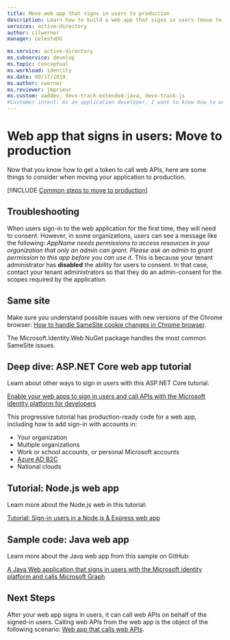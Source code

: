 ```yaml
---
title: Move web app that signs in users to production
description: Learn how to build a web app that signs in users (move to production)
services: active-directory
author: cilwerner
manager: CelesteDG

ms.service: active-directory
ms.subservice: develop
ms.topic: conceptual
ms.workload: identity
ms.date: 09/17/2019
ms.author: cwerner
ms.reviewer: jmprieur
ms.custom: aaddev, devx-track-extended-java, devx-track-js
#Customer intent: As an application developer, I want to know how to write a web app that signs in users by using the Microsoft identity platform.
---
```


# Web app that signs in users: Move to production

Now that you know how to get a token to call web APIs, here are some things to consider when moving your application to production.

[!INCLUDE [Common steps to move to production](../../../includes/active-directory-develop-scenarios-production.md)]

## Troubleshooting
When users sign-in to the web application for the first time, they will need to consent. However, in some organizations, users can see a message like the following:
*AppName needs permissions to access resources in your organization that only an admin can grant. Please ask an admin to grant permission to this app before you can use it.*
This is because your tenant administrator has **disabled** the ability for users to consent. In that case, contact your tenant administrators so that they do an admin-consent for the scopes required by the application.

## Same site

Make sure you understand possible issues with new versions of the Chrome browser:
[How to handle SameSite cookie changes in Chrome browser](howto-handle-samesite-cookie-changes-chrome-browser.md).

The Microsoft.Identity.Web NuGet package handles the most common SameSite issues.

## Deep dive: ASP.NET Core web app tutorial

Learn about other ways to sign in users with this ASP.NET Core tutorial: 

[Enable your web apps to sign in users and call APIs with the Microsoft identity platform for developers](https://github.com/Azure-Samples/ms-identity-aspnetcore-webapp-tutorial)

This progressive tutorial has production-ready code for a web app, including how to add sign-in with accounts in:

- Your organization
- Multiple organizations
- Work or school accounts, or personal Microsoft accounts
- [Azure AD B2C](../../active-directory-b2c/overview.md)
- National clouds

## Tutorial: Node.js web app

Learn more about the Node.js web in this tutorial:

[Tutorial: Sign-in users in a Node.js & Express web app](./tutorial-v2-nodejs-webapp-msal.md)

## Sample code: Java web app

Learn more about the Java web app from this sample on GitHub: 

[A Java Web application that signs in users with the Microsoft identity platform and calls Microsoft Graph](https://github.com/Azure-Samples/ms-identity-java-webapp)

## Next Steps

After your web app signs in users, it can call web APIs on behalf of the signed-in users. Calling web APIs from the web app is the object of the following scenario: 
[Web app that calls web APIs](scenario-web-app-call-api-overview.md).
